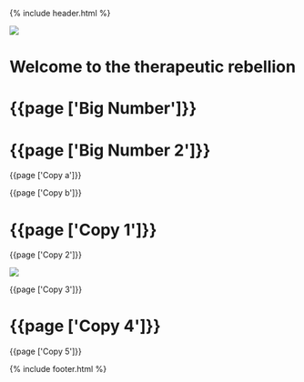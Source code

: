 {% include header.html %}
<div class="som-splash">
  <div class="som_splash__image-wrapper">
    <img class="som-splash__image" src="{{page ['header image'] | prepend: site.baseurl}}">
  </div>
  <div class="som-cirlce__large magnify">
    <h1>Welcome to the <span>therapeutic</span> <span class="som-splash__broken-text">rebellion</span></h1>
  </div>
</div>

<div class="som-panel gridded fade-in">
  <div class="som-wrapper flex">
    <div class="som-left">
      <h1 class="numbers">{{page ['Big Number']}}</h1>
      <h1 class="numbers">{{page ['Big Number 2']}}</h1>
    </div>
    <div class="som-right">
      <p class="courier">{{page ['Copy a']}}</p>
      <p class="courier">{{page ['Copy b']}}</p>
    </div>
  </div>
</div>
<div class="som-panel white">
  <div class="som-wrapper flex">
    <div class="som-left">
      <h1>{{page ['Copy 1']}}</h1>
      <p class="courier">{{page ['Copy 2']}}</p>
    </div>
    <div class="som-right">
      <img class="animate-in" src="{{page ['About image'] | prepend: site.baseurl}}">
    </div>
  </div>
</div>
<div class="som-panel olive fade-in">
  <div class="som-wrapper flex">
    <div class="som-left">
      <p class="courier">{{page ['Copy 3']}}</p>
      <h1>{{page ['Copy 4']}}</h1>
    </div>
  </div>
</div>
<div class="som-panel blue gridded">
  <div class="circle left animate-in"></div>
  <div class="som-wrapper flex">
    <div class="som-left">
      <div class="grid-line"></div>
    </div>
    <div class="som-right">
      <p class="courier">{{page ['Copy 5']}}</p>
    </div>
  </div>
</div>
{% include footer.html %}
